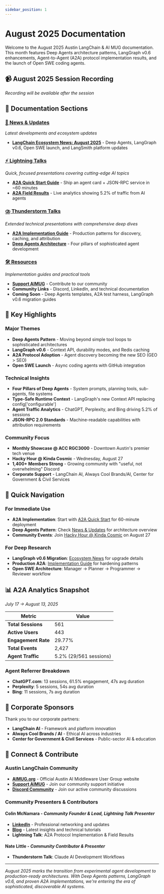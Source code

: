 ```yaml
---
sidebar_position: 1
---
```


# August 2025 Documentation

Welcome to the August 2025 Austin LangChain & AI MUG documentation. This month features Deep Agents architecture patterns, LangGraph v0.6 enhancements, Agent-to-Agent (A2A) protocol implementation results, and the launch of Open SWE coding agents.

## 📹 **August 2025 Session Recording**

*Recording will be available after the session*

## 📁 **Documentation Sections**

### **[📰 News & Updates](./news/)**
*Latest developments and ecosystem updates*
- **[LangChain Ecosystem News: August 2025](./news/langchain-ecosystem-news-august-2025.md)** - Deep Agents, LangGraph v0.6, Open SWE launch, and LangSmith platform updates

### **[⚡ Lightning Talks](./lightning-talks/)**
*Quick, focused presentations covering cutting-edge AI topics*
- **[A2A Quick Start Guide](./lightning-talks/a2a-quick-start.md)** - Ship an agent card + JSON-RPC service in ~60 minutes
- **[A2A Field Results](./lightning-talks/index.md)** - Live analytics showing 5.2% of traffic from AI agents

### **[⛈️ Thunderstorm Talks](./thunderstorm-talks/)**
*Extended technical presentations with comprehensive deep dives*
- **[A2A Implementation Guide](./thunderstorm-talks/a2a-implementation-guide.md)** - Production patterns for discovery, caching, and attribution
- **[Deep Agents Architecture](./thunderstorm-talks/index.md)** - Four pillars of sophisticated agent development

### **[🛠️ Resources](./resources/)**
*Implementation guides and practical tools*
- **[Support AIMUG](https://aimug.org/support)** - Contribute to our community
- **Community Links** - Discord, LinkedIn, and technical documentation
- **Coming Soon** - Deep Agents templates, A2A test harness, LangGraph v0.6 migration guides

## 🎯 **Key Highlights**

### **Major Themes**
- **Deep Agents Pattern** - Moving beyond simple tool loops to sophisticated architectures
- **LangGraph v0.6** - Context API, durability modes, and Redis caching
- **A2A Protocol Adoption** - Agent discovery becoming the new SEO (GEO > SEO)
- **Open SWE Launch** - Async coding agents with GitHub integration

### **Technical Insights**
- **Four Pillars of Deep Agents** - System prompts, planning tools, sub-agents, file systems
- **Type-Safe Runtime Context** - LangGraph's new Context API replacing config['configurable']
- **Agent Traffic Analytics** - ChatGPT, Perplexity, and Bing driving 5.2% of sessions
- **JSON-RPC 2.0 Standards** - Machine-readable capabilities with attribution requirements

### **Community Focus**
- **Monthly Showcase @ ACC RGC3000** - Downtown Austin's premier tech venue
- **Hacky Hour @ Kinda Cosmic** - Wednesday, August 27
- **1,400+ Members Strong** - Growing community with "useful, not overwhelming" Discord
- **Corporate Support** - LangChain AI, Always Cool Brands/AI, Center for Government & Civil Services

## 🚀 **Quick Navigation**

### **For Immediate Use**
- **A2A Implementation**: Start with [A2A Quick Start](./lightning-talks/a2a-quick-start.md) for 60-minute deployment
- **Deep Agents Pattern**: Check [News & Updates](./news/) for architecture overview
- **Community Events**: Join [Hacky Hour @ Kinda Cosmic](./resources/) on August 27

### **For Deep Research**
- **LangGraph v0.6 Migration**: [Ecosystem News](./news/langchain-ecosystem-news-august-2025.md) for upgrade details
- **Production A2A**: [Implementation Guide](./thunderstorm-talks/a2a-implementation-guide.md) for hardening patterns
- **Open SWE Architecture**: Manager → Planner → Programmer → Reviewer workflow

## 📊 **A2A Analytics Snapshot** 
*July 17 → August 13, 2025*

| Metric | Value |
|--------|-------|
| **Total Sessions** | 561 |
| **Active Users** | 443 |
| **Engagement Rate** | 29.77% |
| **Total Events** | 2,427 |
| **Agent Traffic** | 5.2% (29/561 sessions) |

### **Agent Referrer Breakdown**
- **ChatGPT.com**: 13 sessions, 61.5% engagement, 47s avg duration
- **Perplexity**: 5 sessions, 54s avg duration  
- **Bing**: 11 sessions, 7s avg duration

## 🏢 **Corporate Sponsors**

Thank you to our corporate partners:
- **LangChain AI** - Framework and platform innovation
- **Always Cool Brands / AI** - Ethical AI across industries
- **Center for Government & Civil Services** - Public-sector AI & education

## 🔗 **Connect & Contribute**

### **Austin LangChain Community**
- **[AIMUG.org](https://aimug.org)** - Official Austin AI Middleware User Group website
- **[Support AIMUG](https://aimug.org/support)** - Join our community support initiative
- **[Discord Community](https://discord.gg/JzWgadPFQd)** - Join our active community discussions

### **Community Presenters & Contributors**

#### **Colin McNamara** - *Community Founder & Lead, Lightning Talk Presenter*
- **[LinkedIn](https://www.linkedin.com/in/colinmcnamara/)** - Professional networking and updates
- **[Blog](https://colinmcnamara.com)** - Latest insights and technical tutorials
- **Lightning Talk**: A2A Protocol Implementation & Field Results

#### **Nate Little** - *Community Contributor & Presenter*
- **Thunderstorm Talk**: Claude AI Development Workflows

---

*August 2025 marks the transition from experimental agent development to production-ready architectures. With Deep Agents patterns, LangGraph v0.6, and proven A2A implementations, we're entering the era of sophisticated, discoverable AI systems.*